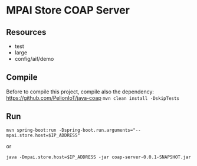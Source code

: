 # MPAI Store COAP Server

## Resources
- test
- large
- config/aif/demo

## Compile
Before to compile this project, compile also the dependency: https://github.com/PelionIoT/java-coap 
`mvn clean install -DskipTests`

## Run
`mvn spring-boot:run -Dspring-boot.run.arguments="--mpai.store.host=$IP_ADDRESS"`

or

`java -Dmpai.store.host=$IP_ADDRESS -jar coap-server-0.0.1-SNAPSHOT.jar`

